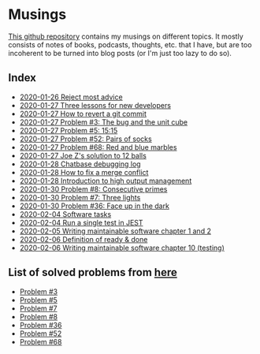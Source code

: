 # Musings

[This github repository](https://github.com/Rainymood/musings) contains my musings on different topics. It mostly
consists of notes of books, podcasts, thoughts, etc. that I have, but are too
incoherent to be turned into blog posts (or I'm just too lazy to do so).

## Index

* [2020-01-26 Reject most advice](2020-01-26_reject-most-advice.md)
* [2020-01-27 Three lessons for new developers](2020-01-27_lessons-new-dev.md)
* [2020-01-27 How to revert a git commit](2020-01-27_revert-git-commit.md)
* [2020-01-27 Problem #3: The bug and the unit cube](2020-01-27_riddle-03-bug.md)
* [2020-01-27 Problem #5: 15:15](2020-01-27_riddle-05-clock.md)
* [2020-01-27 Problem #52: Pairs of socks](2020-01-27_riddle-52-socks.md)
* [2020-01-27 Problem #68: Red and blue marbles](2020-01-27_riddle-68-red-blue.md)
* [2020-01-27 Joe Z's solution to 12 balls](2020-01-27_12-balls-stackoverflow.md)
* [2020-01-28 Chatbase debugging log](2020-01-28_chatbase-debugging.md)
* [2020-01-28 How to fix a merge conflict](2020-01-28_fixing-merge-conflict.md)
* [2020-01-28 Introduction to high output management](2020-01-28_high-output-management-part-1.md)
* [2020-01-30 Problem #8: Consecutive primes](2020-01-30_riddle-08-prime.md)
* [2020-01-30 Problem #7: Three lights](2020-01-30_riddle-07-lights.md)
* [2020-01-30 Problem #36: Face up in the dark](2020-01-30_riddle-36-face-up.md)
* [2020-02-04 Software tasks](2020-02-04_software-tasks.md)
* [2020-02-04 Run a single test in JEST](2020-02-04_run-single-test-in-jest.md)
* [2020-02-05 Writing maintainable software chapter 1 and 2](2020-02-05_writing-maintainable-software.md)
* [2020-02-06 Definition of ready & done](2020-02-06_definition-of-ready-done.md)
* [2020-02-06 Writing maintainable software chapter 10 (testing)](2020-02-06_writing-maintainable-software-chapter-10-tests.md)

## List of solved problems from [here](http://puzzles.nigelcoldwell.co.uk/)

* [Problem #3](2020-01-27_riddle-03-bug.md)
* [Problem #5](2020-01-27_riddle-05-clock.md)
* [Problem #7](2020-01-30_riddle-07-lights.md)
* [Problem #8](2020-01-30_riddle-08-prime.md)
* [Problem #36](2020-01-30_riddle-36-face-up.md)
* [Problem #52](2020-01-27_riddle-52-socks.md)
* [Problem #68](2020-01-27_riddle-68-red-blue.md)